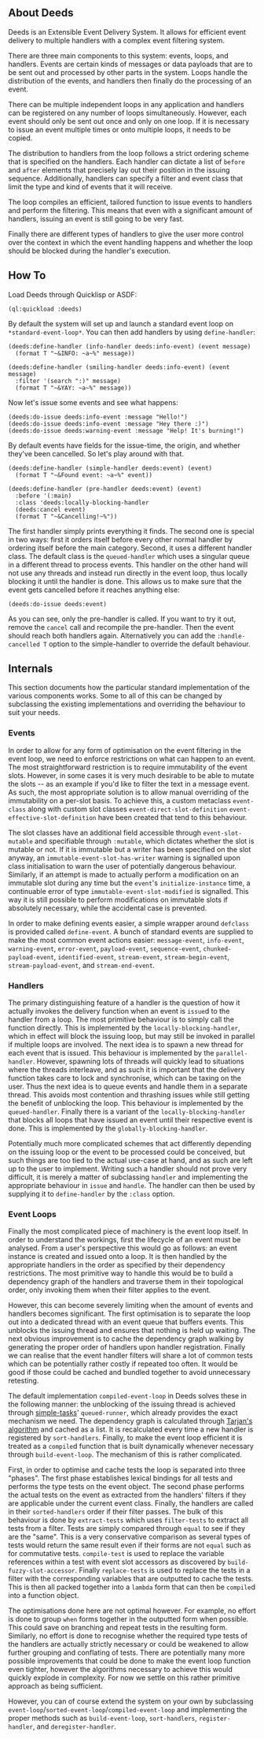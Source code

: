 ## About Deeds
Deeds is an Extensible Event Delivery System. It allows for efficient event delivery to multiple handlers with a complex event filtering system.

There are three main components to this system: events, loops, and handlers. Events are certain kinds of messages or data payloads that are to be sent out and processed by other parts in the system. Loops handle the distribution of the events, and handlers then finally do the processing of an event.

There can be multiple independent loops in any application and handlers can be registered on any number of loops simultaneously. However, each event should only be sent out once and only on one loop. If it is necessary to issue an event multiple times or onto multiple loops, it needs to be copied.

The distribution to handlers from the loop follows a strict ordering scheme that is specified on the handlers. Each handler can dictate a list of `before` and `after` elements that precisely lay out their position in the issuing sequence. Additionally, handlers can specify a filter and event class that limit the type and kind of events that it will receive.

The loop compiles an efficient, tailored function to issue events to handlers and perform the filtering. This means that even with a significant amount of handlers, issuing an event is still going to be very fast.

Finally there are different types of handlers to give the user more control over the context in which the event handling happens and whether the loop should be blocked during the handler's execution.

## How To
Load Deeds through Quicklisp or ASDF:

    (ql:quickload :deeds)

By default the system will set up and launch a standard event loop on `*standard-event-loop*`. You can then add handlers by using `define-handler`:

    (deeds:define-handler (info-handler deeds:info-event) (event message)
      (format T "~&INFO: ~a~%" message))
    
    (deeds:define-handler (smiling-handler deeds:info-event) (event message)
      :filter '(search ":)" message)
      (format T "~&YAY: ~a~%" message))

Now let's issue some events and see what happens:

    (deeds:do-issue deeds:info-event :message "Hello!")
    (deeds:do-issue deeds:info-event :message "Hey there :)")
    (deeds:do-issue deeds:warning-event :message "Help! It's burning!")

By default events have fields for the issue-time, the origin, and whether they've been cancelled. So let's play around with that.

    (deeds:define-handler (simple-handler deeds:event) (event)
      (format T "~&Found event: ~a~%" event))

    (deeds:define-handler (pre-handler deeds:event) (event)
      :before '(:main)
      :class 'deeds:locally-blocking-handler
      (deeds:cancel event)
      (format T "~&Cancelling!~%"))

The first handler simply prints everything it finds. The second one is special in two ways: first it orders itself before every other normal handler by ordering itself before the main category. Second, it uses a different handler class. The default class is the `queued-handler` which uses a singular queue in a different thread to process events. This handler on the other hand will not use any threads and instead run directly in the event loop, thus locally blocking it until the handler is done. This allows us to make sure that the event gets cancelled before it reaches anything else:

    (deeds:do-issue deeds:event)

As you can see, only the pre-handler is called. If you want to try it out, remove the `cancel` call and recompile the pre-handler. Then the event should reach both handlers again. Alternatively you can add the `:handle-cancelled T` option to the simple-handler to override the default behaviour.

## Internals
This section documents how the particular standard implementation of the various components works. Some to all of this can be changed by subclassing the existing implementations and overriding the behaviour to suit your needs.

### Events
In order to allow for any form of optimisation on the event filtering in the event loop, we need to enforce restrictions on what can happen to an event. The most straightforward restriction is to require immutability of the event slots. However, in some cases it is very much desirable to be able to mutate the slots -- as an example if you'd like to filter the text in a message event. As such, the most appropriate solution is to allow manual overriding of the immutability on a per-slot basis. To achieve this, a custom metaclass `event-class` along with custom slot classes `event-direct-slot-definition` `event-effective-slot-definition` have been created that tend to this behaviour.

The slot classes have an additional field accessible through `event-slot-mutable` and specifiable through `:mutable`, which dictates whether the slot is mutable or not. If it is immutable but a writer has been specified on the slot anyway, an `immutable-event-slot-has-writer` warning is signalled upon class initialisation to warn the user of potentially dangerous behaviour. Similarly, if an attempt is made to actually perform a modification on an immutable slot during any time but the `event`'s `initialize-instance` time, a continuable error of type `immutable-event-slot-modified` is signalled. This way it is still possible to perform modifications on immutable slots if absolutely necessary, while the accidental case is prevented.

In order to make defining events easier, a simple wrapper around `defclass` is provided called `define-event`. A bunch of standard events are supplied to make the most common event actions easier: `message-event`, `info-event`, `warning-event`, `error-event`, `payload-event`, `sequence-event`, `chunked-payload-event`, `identified-event`, `stream-event`, `stream-begin-event`, `stream-payload-event`, and `stream-end-event`.

### Handlers
The primary distinguishing feature of a handler is the question of how it actually invokes the delivery function when an event is `issue`d to the handler from a loop. The most primitive behaviour is to simply call the function directly. This is implemented by the `locally-blocking-handler`, which in effect will block the issuing loop, but may still be invoked in parallel if multiple loops are involved. The next idea is to spawn a new thread for each event that is issued. This behaviour is implemented by the `parallel-handler`. However, spawning lots of threads will quickly lead to situations where the threads interleave, and as such it is important that the delivery function takes care to lock and synchronise, which can be taxing on the user. Thus the next idea is to queue events and handle them in a separate thread. This avoids most contention and thrashing issues while still getting the benefit of unblocking the loop. This behaviour is implemented by the `queued-handler`. Finally there is a variant of the `locally-blocking-handler` that blocks all loops that have issued an event until their respective event is done. This is implemented by the `globally-blocking-handler`.

Potentially much more complicated schemes that act differently depending on the issuing loop or the event to be processed could be conceived, but such things are too tied to the actual use-case at hand, and as such are left up to the user to implement. Writing such a handler should not prove very difficult, it is merely a matter of subclassing `handler` and implementing the appropriate behaviour in `issue` and `handle`. The handler can then be used by supplying it to `define-handler` by the `:class` option.

### Event Loops
Finally the most complicated piece of machinery is the event loop itself. In order to understand the workings, first the lifecycle of an event must be analysed. From a user's perspective this would go as follows: an event instance is created and issued onto a loop. It is then handled by the appropriate handlers in the order as specified by their dependency restrictions. The most primitive way to handle this would be to build a dependency graph of the handlers and traverse them in their topological order, only invoking them when their filter applies to the event.

However, this can become severely limiting when the amount of events and handlers becomes significant. The first optimisation is to separate the loop out into a dedicated thread with an event queue that buffers events. This unblocks the issuing thread and ensures that nothing is held up waiting. The next obvious improvement is to cache the dependency graph walking by generating the proper order of handlers upon handler registration. Finally we can realise that the event handler filters will share a lot of common tests which can be potentially rather costly if repeated too often. It would be good if those could be cached and bundled together to avoid unnecessary retesting.

The default implementation `compiled-event-loop` in Deeds solves these in the following manner: the unblocking of the issuing thread is achieved through [simple-tasks](http://shinmera.github.io/simple-tasks/)' `queued-runner`, which already provides the exact mechanism we need. The dependency graph is calculated through [Tarjan's algorithm](https://en.wikipedia.org/wiki/Tarjan%27s_strongly_connected_components_algorithm) and cached as a list. It is recalculated every time a new handler is registered by `sort-handlers`. Finally, to make the event loop efficient it is treated as a `compile`d function that is built dynamically whenever necessary through `build-event-loop`. The mechanism of this is rather complicated.

First, in order to optimise and cache tests the loop is separated into three "phases". The first phase establishes lexical bindings for all tests and performs the type tests on the event object. The second phase performs the actual tests on the event as extracted from the handlers' filters if they are applicable under the current event class. Finally, the handlers are called in their `sorted-handlers` order if their filter passes. The bulk of this behaviour is done by `extract-tests` which uses `filter-tests` to extract all tests from a filter. Tests are simply compared through `equal` to see if they are the "same". This is a very conservative comparison as several types of tests would return the same result even if their forms are not `equal` such as for commutative tests. `compile-test` is used to replace the variable references within a test with event slot accessors as discovered by `build-fuzzy-slot-accessor`. Finally `replace-tests` is used to replace the tests in a filter with the corresponding variables that are outputted to cache the tests. This is then all packed together into a `lambda` form that can then be `compile`d into a function object.

The optimisations done here are not optimal however. For example, no effort is done to group `when` forms together in the outputted form when possible. This could save on branching and repeat tests in the resulting form. Similarly, no effort is done to recognise whether the required type tests of the handlers are actually strictly necessary or could be weakened to allow further grouping and conflating of tests. There are potentially many more possible improvements that could be done to make the event loop function even tighter, however the algorithms necessary to achieve this would quickly explode in complexity. For now we settle on this rather primitive approach as being sufficient.

However, you can of course extend the system on your own by subclassing `event-loop`/`sorted-event-loop`/`compiled-event-loop` and implementing the proper methods such as `build-event-loop`, `sort-handlers`, `register-handler`, and `deregister-handler`.
